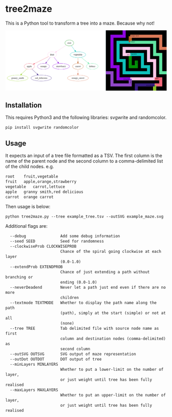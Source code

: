 # tree2maze

This is a Python tool to transform a tree into a maze. Because why not!

![Example of a tree and a maze](example.png)

## Installation

This requires Python3 and the following libraries: svgwrite and randomcolor.

```
pip install svgwrite randomcolor
```

## Usage

It expects an input of a tree file formatted as a TSV. The first column is the name of the parent node and the second column to a comma-delimited list of the child nodes. e.g.

```
root	fruit,vegetable
fruit	apple,orange,strawberry
vegetable	carrot,lettuce
apple	granny smith,red delicious
carrot	orange carrot
```

Then usage is below:

```
python tree2maze.py --tree example_tree.tsv --outSVG example_maze.svg
```

Additional flags are:

```
  --debug               Add some debug information
  --seed SEED           Seed for randomness
  --clockwiseProb CLOCKWISEPROB
                        Chance of the spiral going clockwise at each layer
                        (0.0-1.0)
  --extendProb EXTENDPROB
                        Chance of just extending a path without branching or
                        ending (0.0-1.0)
  --neverDeadend        Never let a path just end even if there are no more
                        children
  --textmode TEXTMODE   Whether to display the path name along the path
                        (path), simply at the start (simple) or not at all
                        (none)
  --tree TREE           Tab delimited file with source node name as first
                        column and destination nodes (comma-delimited) as
                        second column
  --outSVG OUTSVG       SVG output of maze representation
  --outDot OUTDOT       DOT output of tree
  --minLayers MINLAYERS
                        Whether to put a lower-limit on the number of layer,
                        or just weight until tree has been fully realised
  --maxLayers MAXLAYERS
                        Whether to put an upper-limit on the number of layer,
                        or just weight until tree has been fully realised
```


